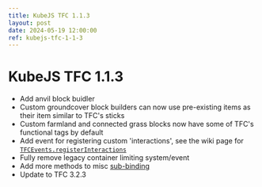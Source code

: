 ```yaml
---
title: KubeJS TFC 1.1.3
layout: post
date: 2024-05-19 12:00:00
ref: kubejs-tfc-1-1-3
---
```


# KubeJS TFC 1.1.3

- Add anvil block buidler
- Custom groundcover block builders can now use pre-existing items as their item similar to TFC's sticks
- Custom farmland and connected grass blocks now have some of TFC's functional tags by default
- Add event for registering custom 'interactions', see the wiki page for [`TFCEvents.registerInteractions`](/kubejs_tfc/1.20.1/events#register-interactions)
- Fully remove legacy container limiting system/event
- Add more methods to misc [sub-binding](/kubejs_tfc/1.20.1/bindings/misc)
- Update to TFC 3.2.3
